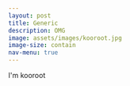 ```yaml
---
layout: post
title: Generic
description: OMG
image: assets/images/kooroot.jpg
image-size: contain
nav-menu: true
---
```


I'm kooroot